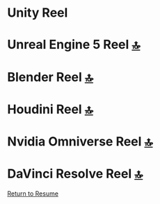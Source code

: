 # Unity Reel

# Unreal Engine 5 Reel [🔝](#unity-reel)

# Blender Reel [🔝](#unity-reel)

# Houdini Reel [🔝](#unity-reel)

# Nvidia Omniverse Reel [🔝](#unity-reel)

# DaVinci Resolve Reel [🔝](#unity-reel)


[Return to Resume](https://github.com/KenzKD)
